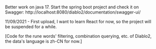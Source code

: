 Better work on java 17. Start the spring boot project and check it on Swagger: http://localhost:8080/diablo2/documentation/swagger-ui/

11/09/2021 - First upload, I want to learn React for now, so the project will be suspended for a while.

[Code for the rune words' filtering, combination querying, etc. of Diablo2, the data's language is zh-CN for now.]
